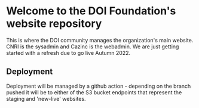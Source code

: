 # Welcome to the DOI Foundation's website repository

This is where the DOI community manages the organization's main website. 
CNRI is the sysadmin and Cazinc is the webadmin. 
We are just getting started with a refresh due to go live Autumn 2022.

## Deployment
Deployment will be managed by a github action - depending on the branch pushed it will be to either of the S3 bucket endpoints that represent the staging and 'new-live' websites.
